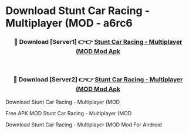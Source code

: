 # Download Stunt Car Racing - Multiplayer (MOD - a6rc6



<div align="center">
<h3>🔴 Download [Server1] 👉👉 <a href="https://momento.my/?title=Stunt_Car_Racing_-_Multiplayer_(MOD">Stunt Car Racing - Multiplayer (MOD Mod Apk</a></h3><br>

<h3>🔴 Download [Server2] 👉👉 <a href="https://momento.my/?title=Stunt_Car_Racing_-_Multiplayer_(MOD">Stunt Car Racing - Multiplayer (MOD Mod Apk</a></h3>
</div>



Download Stunt Car Racing - Multiplayer (MOD 

Free APK MOD Stunt Car Racing - Multiplayer (MOD 

Download Stunt Car Racing - Multiplayer (MOD Mod For Android
